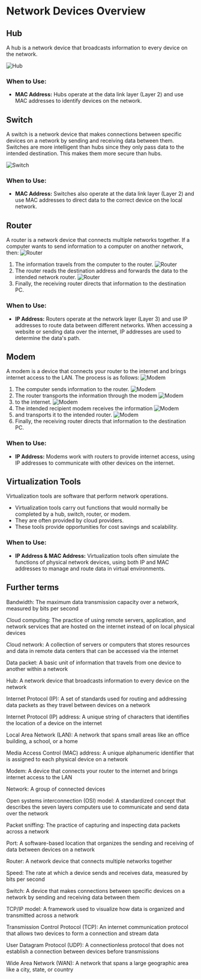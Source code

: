 # Network Devices Overview

## Hub
A hub is a network device that broadcasts information to every device on the network.

![Hub](Hub/Hub.jpg)

### When to Use:
- **MAC Address:** Hubs operate at the data link layer (Layer 2) and use MAC addresses to identify devices on the network.

## Switch
A switch is a network device that makes connections between specific devices on a network by sending and receiving data between them. Switches are more intelligent than hubs since they only pass data to the intended destination. This makes them more secure than hubs.

![Switch](Switch/Switch.jpg)

### When to Use:
- **MAC Address:** Switches also operate at the data link layer (Layer 2) and use MAC addresses to direct data to the correct device on the local network.

## Router
A router is a network device that connects multiple networks together. If a computer wants to send information to a computer on another network, then:
![Router](Router/Router1.jpg)
1. The information travels from the computer to the router.
![Router](Router/Router2.jpg)
2. The router reads the destination address and forwards the data to the intended network router.
![Router](Router/Router3.jpg)
3. Finally, the receiving router directs that information to the destination PC.

### When to Use:
- **IP Address:** Routers operate at the network layer (Layer 3) and use IP addresses to route data between different networks. When accessing a website or sending data over the internet, IP addresses are used to determine the data's path.

## Modem
A modem is a device that connects your router to the internet and brings internet access to the LAN. The process is as follows:
![Modem](Modem/Modem1.jpg)
1. The computer sends information to the router.
![Modem](Modem/Modem2.jpg)
2. The router transports the information through the modem
![Modem](Modem/Modem3.jpg)
3. to the internet.
![Modem](Modem/Modem4.jpg)
4. The intended recipient modem receives the information
![Modem](Modem/Modem5.jpg)
5. and transports it to the intended router.
![Modem](Modem/Modem6.jpg)
6. Finally, the receiving router directs that information to the destination PC.

### When to Use:
- **IP Address:** Modems work with routers to provide internet access, using IP addresses to communicate with other devices on the internet.

## Virtualization Tools
Virtualization tools are software that perform network operations.

- Virtualization tools carry out functions that would normally be completed by a hub, switch, router, or modem.
- They are often provided by cloud providers.
- These tools provide opportunities for cost savings and scalability.

### When to Use:
- **IP Address & MAC Address:** Virtualization tools often simulate the functions of physical network devices, using both IP and MAC addresses to manage and route data in virtual environments.



## Further terms 

Bandwidth: The maximum data transmission capacity over a network, measured by bits per second

Cloud computing: The practice of using remote servers, application, and network services that are hosted on the internet instead of on local physical devices

Cloud network: A collection of servers or computers that stores resources and data in remote data centers that can be accessed via the internet

Data packet: A basic unit of information that travels from one device to another within a network

Hub: A network device that broadcasts information to every device on the network

Internet Protocol (IP): A set of standards used for routing and addressing data packets as they travel between devices on a network

Internet Protocol (IP) address: A unique string of characters that identifies the location of a device on the internet

Local Area Network (LAN): A network that spans small areas like an office building, a school, or a home

Media Access Control (MAC) address: A unique alphanumeric identifier that is assigned to each physical device on a network

Modem: A device that connects your router to the internet and brings internet access to the LAN

Network: A group of connected devices

Open systems interconnection (OSI) model: A standardized concept that describes the seven layers computers use to communicate and send data over the network

Packet sniffing: The practice of capturing and inspecting data packets across a network

Port: A software-based location that organizes the sending and receiving of data between devices on a network

Router: A network device that connects multiple networks together

Speed: The rate at which a device sends and receives data, measured by bits per second

Switch: A device that makes connections between specific devices on a network by sending and receiving data between them

TCP/IP model: A framework used to visualize how data is organized and transmitted across a network

Transmission Control Protocol (TCP): An internet communication protocol that allows two devices to form a connection and stream data

User Datagram Protocol (UDP): A connectionless protocol that does not establish a connection between devices before transmissions

Wide Area Network (WAN): A network that spans a large geographic area like a city, state, or country
